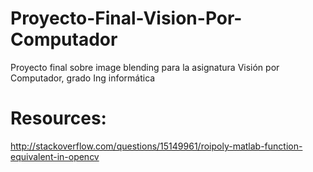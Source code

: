 # Proyecto-Final-Vision-Por-Computador
Proyecto final sobre image blending para la asignatura Visión por Computador, grado Ing informática 

# Resources:

http://stackoverflow.com/questions/15149961/roipoly-matlab-function-equivalent-in-opencv
